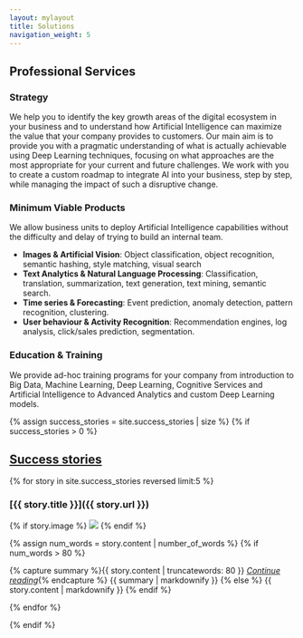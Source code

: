 ```yaml
---
layout: mylayout
title: Solutions
navigation_weight: 5
---
```


## Professional Services

### Strategy

We help you to identify the key growth areas of the digital ecosystem in your business and to understand how Artificial Intelligence can maximize the value that your company provides to customers. Our main aim is to provide you with a pragmatic understanding of what is actually achievable using Deep Learning techniques, focusing on what approaches are the most appropriate for your current and future challenges. We work with you to create a custom roadmap to integrate AI into your business, step by step, while managing the impact of such a disruptive change.

### Minimum Viable Products

We allow business units to deploy Artificial Intelligence capabilities without the difficulty and delay of trying to build an internal team.
* **Images & Artificial Vision**: Object classification, object recognition, semantic hashing, style matching, visual search
* **Text Analytics & Natural Language Processing**: Classification, translation, summarization, text generation, text mining, semantic search.
* **Time series & Forecasting**: Event prediction, anomaly detection, pattern recognition, clustering.
* **User behaviour & Activity Recognition**: Recommendation engines, log analysis, click/sales prediction, segmentation.
 
### Education & Training
 
We provide ad-hoc training programs for your company from introduction to Big Data, Machine Learning, Deep Learning, Cognitive Services and Artificial Intelligence to Advanced Analytics and custom Deep Learning models.
 

{% assign success_stories = site.success_stories | size %}
{% if success_stories > 0 %}

## [Success stories](/success_stories.html)

{% for story in site.success_stories reversed limit:5 %}
### [{{ story.title }}]({{ story.url }})

{% if story.image %}
<img src="/assets/{{story.image}}" class="success_story_small"/>
{% endif %}

{% assign num_words = story.content | number_of_words %}
{% if num_words > 80 %}

{% capture summary %}{{ story.content | truncatewords: 80 }} 
<em><a href="{{ story.url }}">Continue reading</a></em>{% endcapture %}
{{ summary | markdownify }} 
{% else %}
{{ story.content | markdownify }}
{% endif %}

<div class='clear'></div>

{% endfor %}

{% endif %}

